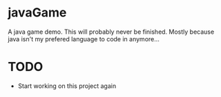 javaGame
========
A java game demo. 
This will probably never be finished. Mostly because java isn't my prefered language to code in anymore...

TODO
====
- Start working on this project again
